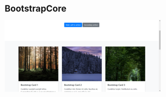 # BootstrapCore
![alt text](https://raw.githubusercontent.com/partitect/BootstrapCore/master/BootstrapCore/wwwroot/assets/img/Bootstrap-Core-Project.png)
